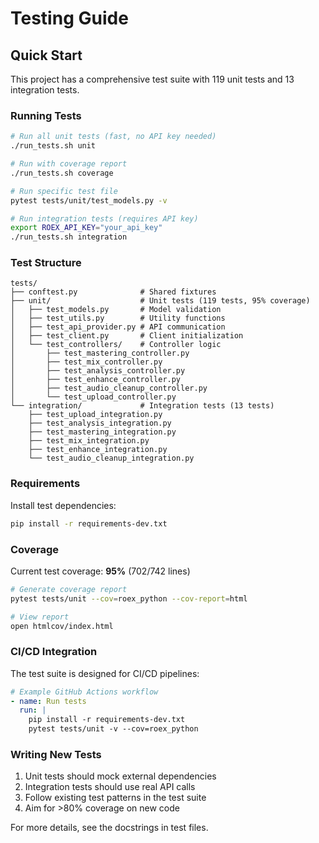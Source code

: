 # Testing Guide

## Quick Start

This project has a comprehensive test suite with 119 unit tests and 13 integration tests.

### Running Tests

```bash
# Run all unit tests (fast, no API key needed)
./run_tests.sh unit

# Run with coverage report
./run_tests.sh coverage

# Run specific test file
pytest tests/unit/test_models.py -v

# Run integration tests (requires API key)
export ROEX_API_KEY="your_api_key"
./run_tests.sh integration
```

### Test Structure

```
tests/
├── conftest.py              # Shared fixtures
├── unit/                    # Unit tests (119 tests, 95% coverage)
│   ├── test_models.py       # Model validation
│   ├── test_utils.py        # Utility functions
│   ├── test_api_provider.py # API communication
│   ├── test_client.py       # Client initialization
│   └── test_controllers/    # Controller logic
│       ├── test_mastering_controller.py
│       ├── test_mix_controller.py
│       ├── test_analysis_controller.py
│       ├── test_enhance_controller.py
│       ├── test_audio_cleanup_controller.py
│       └── test_upload_controller.py
└── integration/             # Integration tests (13 tests)
    ├── test_upload_integration.py
    ├── test_analysis_integration.py
    ├── test_mastering_integration.py
    ├── test_mix_integration.py
    ├── test_enhance_integration.py
    └── test_audio_cleanup_integration.py
```

### Requirements

Install test dependencies:

```bash
pip install -r requirements-dev.txt
```

### Coverage

Current test coverage: **95%** (702/742 lines)

```bash
# Generate coverage report
pytest tests/unit --cov=roex_python --cov-report=html

# View report
open htmlcov/index.html
```

### CI/CD Integration

The test suite is designed for CI/CD pipelines:

```yaml
# Example GitHub Actions workflow
- name: Run tests
  run: |
    pip install -r requirements-dev.txt
    pytest tests/unit -v --cov=roex_python
```

### Writing New Tests

1. Unit tests should mock external dependencies
2. Integration tests should use real API calls
3. Follow existing test patterns in the test suite
4. Aim for >80% coverage on new code

For more details, see the docstrings in test files.
